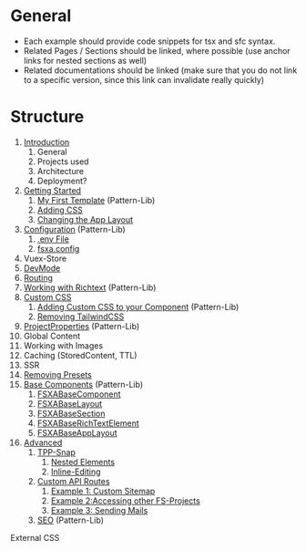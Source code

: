 # General

- Each example should provide code snippets for tsx and sfc syntax.
- Related Pages / Sections should be linked, where possible (use anchor links for nested sections as well)
- Related documentations should be linked (make sure that you do not link to a specific version, since this link can invalidate really quickly)

# Structure

1. [Introduction](Introduction.md)
   1. General
   2. Projects used
   3. Architecture
   4. Deployment?
2. [Getting Started](getting-started/index.md)
   1. [My First Template](getting-started/index.md) (Pattern-Lib)
   2. [Adding CSS](getting-started/index.md)
   3. [Changing the App Layout](getting-started/index.md)
3. [Configuration](Configuration.md) (Pattern-Lib)
   1. [.env File](Configuration.md#env-file)
   2. [fsxa.config](Configuration.md#fsxaconfig)
4. Vuex-Store
5. [DevMode](DevMode.md)
6. [Routing](Routing.md)
7. [Working with Richtext](Richtext.md) (Pattern-Lib)
8. [Custom CSS](css/index.md)
   1. [Adding Custom CSS to your Component](css/Component.md) (Pattern-Lib)
   2. [Removing TailwindCSS](css/RemovingTailwind.md)
9. [ProjectProperties](ProjectProperties.md) (Pattern-Lib)
10. Global Content
11. Working with Images
12. Caching (StoredContent, TTL)
13. SSR
14. [Removing Presets](RemovingPresets.md)
15. [Base Components](components/index.md) (Pattern-Lib)
    1. [FSXABaseComponent](components/FSXABaseComponent.md)
    2. [FSXABaseLayout](components/FSXABaseLayout.md)
    3. [FSXABaseSection](components/FSXABaseSection.md)
    4. [FSXABaseRichTextElement](components/FSXABaseRichTextElement.md)
    5. [FSXABaseAppLayout](components/FSXABaseAppLayout.md)
16. [Advanced](advanced/index.md)
    1. [TPP-Snap](advanced/TPP-Snap.md)
       1. [Nested Elements](advanced/TPP-Snap.md#nested-elements)
       2. [Inline-Editing](advanced/TPP-Snap.md#inline-editing)
    2. [Custom API Routes](advanced/custom-api-routes/index.md)
       1. [Example 1: Custom Sitemap](advanced/custom-api-routes/CustomSitemap.md)
       2. [Example 2:Accessing other FS-Projects](advanced/custom-api-routes/AccessingOtherProjects.md)
       3. [Example 3: Sending Mails](advanced/custom-api-routes/SendingMails.md)
    3. [SEO](advanced/SEO.md) (Pattern-Lib)

External CSS
